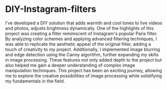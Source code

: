 # DIY-Instagram-filters


I've developed a DIY solution that adds warmth and cool tones to live videos and photos, adjusts brightness dynamically.
One of the highlights of this project was creating a filter reminiscent of Instagram's popular Paris filter. By analyzing color schemes and applying advanced filtering techniques, I was able to replicate the aesthetic appeal of the original filter, adding a touch of creativity to my project.
Additionally, I implemented image blurring and edge detection using the Canny algorithm, further expanding my skills in image processing. These features not only added depth to the project but also helped me gain a deeper understanding of complex image manipulation techniques.
This project has been an exciting journey, allowing me to explore the creative possibilities of image processing while solidifying my fundamentals in the field.
